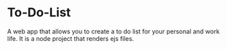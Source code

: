 # To-Do-List
A web app that allows you to create a to do list for your personal and work life. It is a node project that renders ejs files. 

